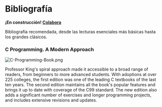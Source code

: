 <!--
SPDX-FileCopyrightText: 2024 Pablo Portas López

SPDX-License-Identifier: CC-BY-NC-4.0
-->

# Bibliografía

<warning><b>¡En construcción! <a href="https://github.com/TeenBiscuits/Pro2324">Colabora</a></b></warning>

<tldr>Bibliografía recomendada, desde las lecturas esenciales más básicas hasta los grandes clásicos.</tldr>

### C Programming. A Modern Approach

![C-Programming-Book.png](C-Programming-Book.png)

Professor King's spiral approach made it accessible to a broad range of readers, from beginners to more advanced
students. With adoptions at over 225 colleges, the first edition was one of the leading C textbooks of the last ten
years. The second edition maintains all the book's popular features and brings it up to date with coverage of the C99
standard. The new edition also adds a significant number of exercises and longer programming projects, and includes
extensive revisions and updates.